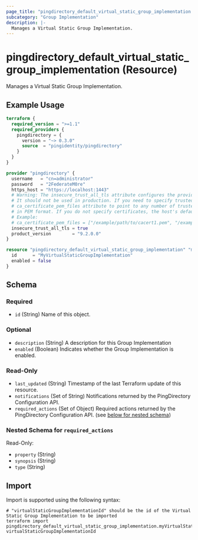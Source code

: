 ```yaml
---
page_title: "pingdirectory_default_virtual_static_group_implementation Resource - terraform-provider-pingdirectory"
subcategory: "Group Implementation"
description: |-
  Manages a Virtual Static Group Implementation.
---
```


# pingdirectory_default_virtual_static_group_implementation (Resource)

Manages a Virtual Static Group Implementation.

## Example Usage

```terraform
terraform {
  required_version = ">=1.1"
  required_providers {
    pingdirectory = {
      version = "~> 0.3.0"
      source  = "pingidentity/pingdirectory"
    }
  }
}

provider "pingdirectory" {
  username   = "cn=administrator"
  password   = "2FederateM0re"
  https_host = "https://localhost:1443"
  # Warning: The insecure_trust_all_tls attribute configures the provider to trust any certificate presented by the PingDirectory server.
  # It should not be used in production. If you need to specify trusted CA certificates, use the
  # ca_certificate_pem_files attribute to point to any number of trusted CA certificate files
  # in PEM format. If you do not specify certificates, the host's default root CA set will be used.
  # Example:
  # ca_certificate_pem_files = ["/example/path/to/cacert1.pem", "/example/path/to/cacert2.pem"]
  insecure_trust_all_tls = true
  product_version        = "9.2.0.0"
}

resource "pingdirectory_default_virtual_static_group_implementation" "myVirtualStaticGroupImplementation" {
  id      = "MyVirtualStaticGroupImplementation"
  enabled = false
}
```

<!-- schema generated by tfplugindocs -->
## Schema

### Required

- `id` (String) Name of this object.

### Optional

- `description` (String) A description for this Group Implementation
- `enabled` (Boolean) Indicates whether the Group Implementation is enabled.

### Read-Only

- `last_updated` (String) Timestamp of the last Terraform update of this resource.
- `notifications` (Set of String) Notifications returned by the PingDirectory Configuration API.
- `required_actions` (Set of Object) Required actions returned by the PingDirectory Configuration API. (see [below for nested schema](#nestedatt--required_actions))

<a id="nestedatt--required_actions"></a>
### Nested Schema for `required_actions`

Read-Only:

- `property` (String)
- `synopsis` (String)
- `type` (String)

## Import

Import is supported using the following syntax:

```shell
# "virtualStaticGroupImplementationId" should be the id of the Virtual Static Group Implementation to be imported
terraform import pingdirectory_default_virtual_static_group_implementation.myVirtualStaticGroupImplementation virtualStaticGroupImplementationId
```

